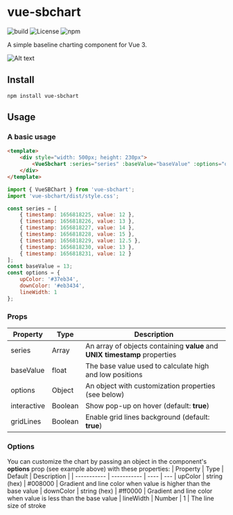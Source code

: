 # vue-sbchart

![build](https://github.com/clydescobidal/vue-sbchart/actions/workflows/build.yml/badge.svg) ![License](https://img.shields.io/npm/l/vue-sbchart) ![npm](https://img.shields.io/npm/dm/vue-sbchart)

A simple baseline charting component for Vue 3.

![Alt text](https://raw.githubusercontent.com/clydescobidal/vue-sbchart/main/screenshot/vue-sbchart-preview.png "vue-sbchart")


## Install

```
npm install vue-sbchart
```

## Usage

### A basic usage

```html
<template>
    <div style="width: 500px; height: 230px">
        <VueSbchart :series="series" :baseValue="baseValue" :options="options" />
    </div>
</template>
```

```javascript
import { VueSBChart } from 'vue-sbchart';
import 'vue-sbchart/dist/style.css';

const series = [
    { timestamp: 1656818225, value: 12 },
    { timestamp: 1656818226, value: 13 },
    { timestamp: 1656818227, value: 14 },
    { timestamp: 1656818228, value: 15 },
    { timestamp: 1656818229, value: 12.5 },
    { timestamp: 1656818230, value: 13 },
    { timestamp: 1656818231, value: 12 }
];
const baseValue = 13;
const options = {
    upColor: '#37eb34',
    downColor: '#eb3434',
    lineWidth: 1
};
```

### Props
| Property      | Type |  Description |
| ----------- |  ---- | ---
| series      | Array       | An array of objects containing **value** and **UNIX timestamp** properties
| baseValue   | float       | The base value used to calculate high and low positions
| options   | Object        | An object with customization properties (see below)
| interactive   | Boolean       | Show pop-up on hover (default: **true**) 
| gridLines   | Boolean       | Enable grid lines background (default: **true**) 

### Options
You can customize the chart by passing an object in the component's **options** prop (see example above) with these properties:
| Property      | Type | Default | Description |
| ----------- | ----------- | ---- | ---
| upColor      | string (hex)       | #008000 | Gradient and line color when value is higher than the base value
| downColor   | string (hex)        | #ff0000 | Gradient and line color when value is less than the base value
| lineWidth   | Number        | 1  | The line size of stroke
